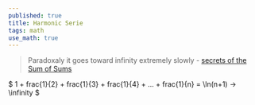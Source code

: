 ```yaml
---
published: true
title: Harmonic Serie
tags: math
use_math: true
---
```

> Paradoxaly it goes toward infinity extremely slowly - [secrets of the Sum of Sums ](https://www.youtube.com/watch?v=vQE6-PLcGwU)

$ 1 + frac{1}{2} + frac{1}{3} + frac{1}{4} + ... + frac{1}{n} = \ln(n+1) -> \infinity $
